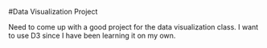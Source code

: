#Data Visualization Project

Need to come up with a good project for the data visualization class. I want to 
use D3 since I have been learning it on my own. 
